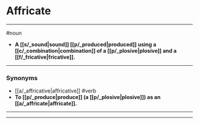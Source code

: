 # Affricate
---
#noun
- **A [[s/_sound|sound]] [[p/_produced|produced]] using a [[c/_combination|combination]] of a [[p/_plosive|plosive]] and a [[f/_fricative|fricative]].**
---
### Synonyms
- [[a/_affricative|affricative]]
#verb
- **To [[p/_produce|produce]] (a [[p/_plosive|plosive]]) as an [[a/_affricate|affricate]].**
---
---
